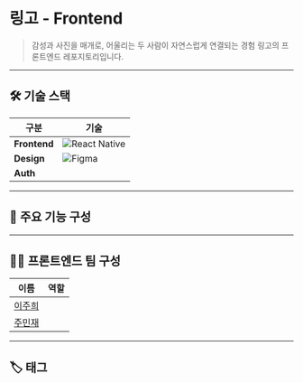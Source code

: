 # 링고 - Frontend

> 감성과 사진을 매개로, 어울리는 두 사람이 자연스럽게 연결되는 경험 링고의 프론트엔드 레포지토리입니다.

---

## 🛠 기술 스택

| 구분 | 기술 |
|------|------|
| **Frontend** | ![React Native](https://img.shields.io/badge/React_Native-20232A?style=for-the-badge&logo=react&logoColor=61DAFB) |
| **Design** | ![Figma](https://img.shields.io/badge/Figma-F24E1E?style=for-the-badge&logo=figma&logoColor=white) |
| **Auth** |  |

---


## 📱 주요 기능 구성


---

## 👩‍💻 프론트엔드 팀 구성

| 이름 | 역할 |
|------|------|
| [이주희](https://github.com/zoohee) |
| [주민재](https://github.com/Juminjae) |

---

## 🏷️ 태그  
